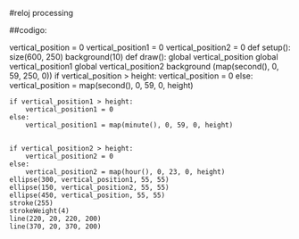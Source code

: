 #reloj processing

##codigo:

vertical_position = 0
vertical_position1 = 0
vertical_position2 = 0
def setup():
    size(600, 250)
    background(10)
def draw():
    global vertical_position
    global vertical_position1
    global vertical_position2
    background (map(second(), 0, 59, 250, 0))
    if vertical_position > height:
        vertical_position = 0
    else:
        vertical_position = map(second(), 0, 59, 0, height)
        
    if vertical_position1 > height:
        vertical_position1 = 0
    else:
        vertical_position1 = map(minute(), 0, 59, 0, height)
        
        
    if vertical_position2 > height:
        vertical_position2 = 0
    else:
        vertical_position2 = map(hour(), 0, 23, 0, height)
    ellipse(300, vertical_position1, 55, 55)
    ellipse(150, vertical_position2, 55, 55)
    ellipse(450, vertical_position, 55, 55)
    stroke(255)
    strokeWeight(4)
    line(220, 20, 220, 200)
    line(370, 20, 370, 200)
     

